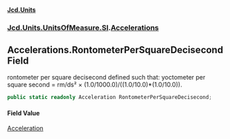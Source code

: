 #### [Jcd.Units](index.md 'index')
### [Jcd.Units.UnitsOfMeasure.SI](Jcd.Units.UnitsOfMeasure.SI.md 'Jcd.Units.UnitsOfMeasure.SI').[Accelerations](Accelerations.md 'Jcd.Units.UnitsOfMeasure.SI.Accelerations')

## Accelerations.RontometerPerSquareDecisecond Field

rontometer per square decisecond defined such that: yoctometer per square second = rm/ds² × (1.0/1000.0)/((1.0/10.0)*(1.0/10.0)).

```csharp
public static readonly Acceleration RontometerPerSquareDecisecond;
```

#### Field Value
[Acceleration](Acceleration.md 'Jcd.Units.UnitTypes.Acceleration')